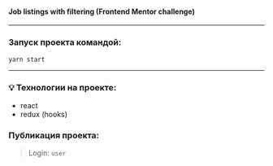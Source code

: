 #### Job listings with filtering (Frontend Mentor challenge)

---

### Запуск проекта командой:

```bash
yarn start
```

---

### 💡 Технологии на проекте:

- react
- redux (hooks)

### Публикация проекта:

> Login: `user`
